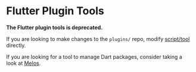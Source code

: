 # Flutter Plugin Tools

**The Flutter plugin tools is deprecated.**

If you are looking to make changes to the `plugins/` repo, modify [script/tool](https://github.com/flutter/plugins/tree/master/script/tool) directly.

If you are looking for a tool to manage Dart packages, consider taking a look at [Melos](https://github.com/invertase/melos).
